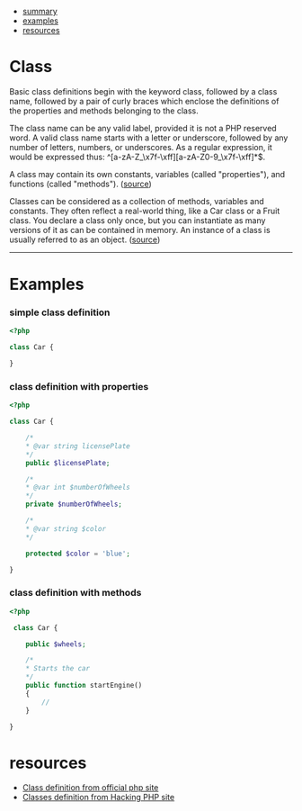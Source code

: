 
* [summary](#class)
* [examples](#examples)
* [resources](#resources)

# Class

Basic class definitions begin with the keyword class, followed by a class name, followed by a pair of curly braces which enclose the definitions of the properties and methods belonging to the class.

The class name can be any valid label, provided it is not a PHP reserved word. A valid class name starts with a letter or underscore, followed by any number of letters, numbers, or underscores. As a regular expression, it would be expressed thus: ^[a-zA-Z_\x7f-\xff][a-zA-Z0-9_\x7f-\xff]*$.

A class may contain its own constants, variables (called "properties"), and functions (called "methods"). ([source](http://php.net/manual/en/language.oop5.basic.php))


Classes can be considered as a collection of methods, variables and constants. They often reflect a real-world thing, like a Car class or a Fruit class. You declare a class only once, but you can instantiate as many versions of it as can be contained in memory. An instance of a class is usually referred to as an object. ([source](http://www.php5-tutorial.com/classes/introduction/))

---

# Examples

### simple class definition

```php
<?php

class Car {

}

```

### class definition with properties

```php
<?php

class Car {

    /*
    * @var string licensePlate
    */
    public $licensePlate;

    /*
    * @var int $numberOfWheels
    */
    private $numberOfWheels;

    /*
    * @var string $color
    */

    protected $color = 'blue';

}

```
### class definition with methods

```php
<?php

 class Car {

    public $wheels;

    /*
    * Starts the car 
    */
    public function startEngine()
    {
        //
    }

}

```




# resources

* [Class definition from official php site](http://php.net/manual/en/language.oop5.basic.php)
* [Classes definition from Hacking PHP site](http://www.hackingwithphp.com/6/2/0/classes)
